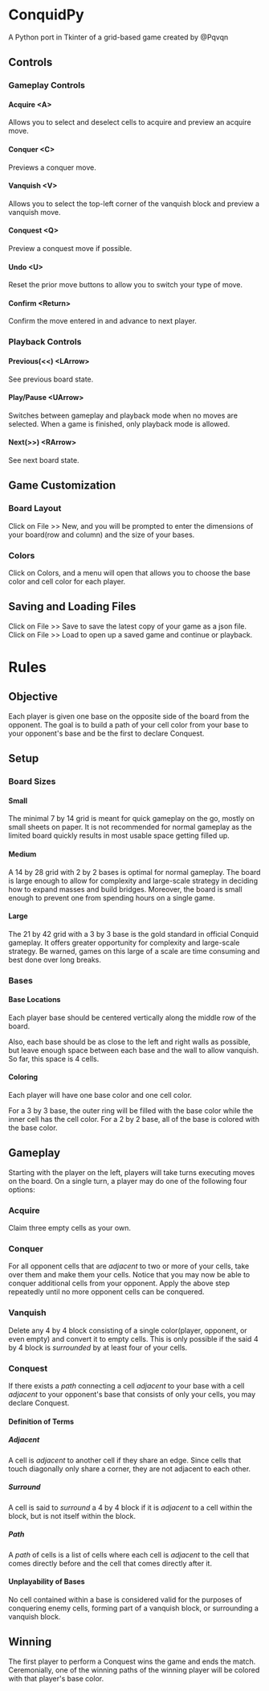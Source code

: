 # ConquidPy
A Python port in Tkinter of a grid-based game created by @Pqvqn

## Controls
### Gameplay Controls
#### Acquire \<A>
Allows you to select and deselect cells to acquire
and preview an acquire move.
#### Conquer \<C>
Previews a conquer move.
#### Vanquish \<V>
Allows you to select the top-left corner of the vanquish block
and preview a vanquish move.
#### Conquest \<Q>
Preview a conquest move if possible.
#### Undo \<U>
Reset the prior move buttons to allow you to switch your type of move.
#### Confirm \<Return>
Confirm the move entered in and advance to next player.
### Playback Controls
#### Previous(<<) \<LArrow>
See previous board state.
#### Play/Pause \<UArrow>
Switches between gameplay and playback mode when no moves are selected.
When a game is finished, only playback mode is allowed.
#### Next(>>) \<RArrow>
See next board state.

## Game Customization
### Board Layout
Click on File >> New, and you will be prompted to enter the dimensions of your board(row and column) and the size of your bases.
### Colors
Click on Colors, and a menu will open that allows you to choose the base color and cell color for each player.
## Saving and Loading Files
Click on File >> Save to save the latest copy of your game as a json file.
Click on File >> Load to open up a saved game and continue or playback.

# Rules
## Objective
Each player is given one base on the opposite side of the board from the opponent.
The goal is to build a path of your cell color from your base to your opponent's base and be the first to declare Conquest.
## Setup
### Board Sizes
#### Small
The minimal 7 by 14 grid is meant for quick gameplay on the go, mostly on small sheets on paper.
It is not recommended for normal gameplay as the limited board quickly results in most usable space getting filled up.
#### Medium
A 14 by 28 grid with 2 by 2 bases is optimal for normal gameplay.
The board is large enough to allow for complexity and large-scale strategy in deciding how to expand masses and build bridges.
Moreover, the board is small enough to prevent one from spending hours on a single game.
#### Large
The 21 by 42 grid with a 3 by 3 base is the gold standard in official Conquid gameplay.
It offers greater opportunity for complexity and large-scale strategy.
Be warned, games on this large of a scale are time consuming and best done over long breaks.
### Bases
#### Base Locations
Each player base should be centered vertically along the middle row of the board. 

Also, each base should be as close to the left and right walls as possible,
but leave enough space between each base and the wall to allow vanquish. So far, this space is 4 cells.
#### Coloring
Each player will have one base color and one cell color.

For a 3 by 3 base, the outer ring will be filled with the base color while the inner cell has the cell color.
For a 2 by 2 base, all of the base is colored with the base color.
## Gameplay
Starting with the player on the left, players will take turns executing moves on the board.
On a single turn, a player may do one of the following four options:
### Acquire
Claim three empty cells as your own.
### Conquer
For all opponent cells that are *adjacent* to two or more of your cells, take over them and make them your cells.
Notice that you may now be able to conquer additional cells from your opponent.
Apply the above step repeatedly until no more opponent cells can be conquered.
### Vanquish
Delete any 4 by 4 block consisting of a single color(player, opponent, or even empty) and convert it to empty cells.
This is only possible if the said 4 by 4 block is *surrounded* by at least four of your cells.
### Conquest
If there exists a *path* connecting a cell *adjacent* to your base with a cell *adjacent* to your opponent's base
that consists of only your cells, you may declare Conquest.
#### Definition of Terms
##### Adjacent
A cell is *adjacent* to another cell if they share an edge. Since cells that touch diagonally only share a corner, they are not adjacent to each other.
##### Surround
A cell is said to *surround* a 4 by 4 block if it is *adjacent* to a cell within the block, but is not itself within the block.
##### Path
A *path* of cells is a list of cells where each cell is *adjacent* to the cell that comes directly before and the cell that comes directly after it.
#### Unplayability of Bases
No cell contained within a base is considered valid for the purposes of conquering enemy cells, forming part of a vanquish block, or surrounding a vanquish block.
## Winning
The first player to perform a Conquest wins the game and ends the match.
Ceremonially, one of the winning paths of the winning player will be colored with that player's base color.

